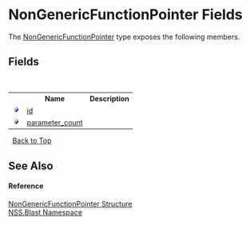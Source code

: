 # NonGenericFunctionPointer Fields
 

The <a href="T_NSS_Blast_NonGenericFunctionPointer">NonGenericFunctionPointer</a> type exposes the following members.


## Fields
&nbsp;<table><tr><th></th><th>Name</th><th>Description</th></tr><tr><td>![Public field](media/pubfield.gif "Public field")</td><td><a href="F_NSS_Blast_NonGenericFunctionPointer_id">id</a></td><td /></tr><tr><td>![Public field](media/pubfield.gif "Public field")</td><td><a href="F_NSS_Blast_NonGenericFunctionPointer_parameter_count">parameter_count</a></td><td /></tr></table>&nbsp;
<a href="#nongenericfunctionpointer-fields">Back to Top</a>

## See Also


#### Reference
<a href="T_NSS_Blast_NonGenericFunctionPointer">NonGenericFunctionPointer Structure</a><br /><a href="N_NSS_Blast">NSS.Blast Namespace</a><br />